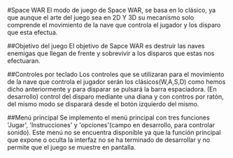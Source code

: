 #Space WAR
El modo de juego de Space WAR, se basa en lo clásico, ya que aunque el arte del juego sea en 2D 
Y 3D su mecanismo solo comprende el movimiento de la nave que controla el jugador y los disparo que esta efectua.

##Objetivo del juego
El objetivo de Sapce WAR es destruir las naves enemigas que llegan de frente y sobrevivir a 
los disparos que estas nos efectuaran.

##Controles por teclado
Los controles que se utilizaran para el movimiento de la nave que controla el jugador serán 
los clásicos(W,A,S,D) como hemos dicho anteriormente y para disparar se pulsará la barra espaciadora.
(En desarrollo) control del disparo mediante una diana y con contros por ratón, del mismo 
modo se disparará desde el botón izquierdo del mismo.

##Menú principal
Se implemento el menú principal con tres funciones 'Jugar', 'Instrucciones' y 
'opciones'(campo en desarrollo, para controlar sonido). Este menú no se encuentra disponible ya que la 
función principal que expone o oculta la interfaz no se ha terminado de desarrollar y no permite que el 
juego se muestre en pantalla.
